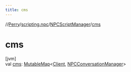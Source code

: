 ```yaml
---
title: cms
---
```

//[Perry](../../../index.html)/[scripting.npc](../index.html)/[NPCScriptManager](index.html)/[cms](cms.html)



# cms



[jvm]\
val [cms](cms.html): [MutableMap](https://kotlinlang.org/api/latest/jvm/stdlib/kotlin.collections/-mutable-map/index.html)<[Client](../../client/-client/index.html), [NPCConversationManager](../-n-p-c-conversation-manager/index.html)>




